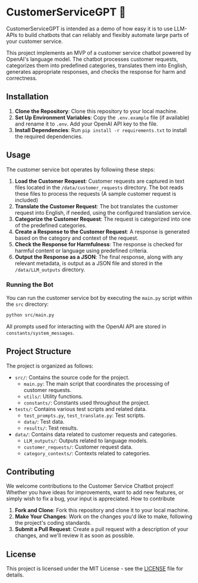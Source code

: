 # CustomerServiceGPT 🤖

CustomerServiceGPT is intended as a demo of how easy it is to use LLM-APIs to build chatbots that can reliably and flexibly automate large parts of your customer service. 

This project implements an MVP of a customer service chatbot powered by OpenAI's language model. The chatbot processes customer requests, categorizes them into predefined categories, translates them into English, generates appropriate responses, and checks the response for harm and correctness.

## Installation

1. **Clone the Repository**: Clone this repository to your local machine.
2. **Set Up Environment Variables**: Copy the `.env.example` file (if available) and rename it to `.env`. Add your OpenAI API key to the file.
3. **Install Dependencies**: Run `pip install -r requirements.txt` to install the required dependencies.

## Usage

The customer service bot operates by following these steps:

1. **Load the Customer Request**: Customer requests are captured in text files located in the `/data/customer_requests` directory. The bot reads these files to process the requests (A sample customer request is included)
2. **Translate the Customer Request**: The bot translates the customer request into English, if needed, using the configured translation service.
3. **Categorize the Customer Request**: The request is categorized into one of the predefined categories.
4. **Create a Response to the Customer Request**: A response is generated based on the category and context of the request.
5. **Check the Response for Harmfulness**: The response is checked for harmful content or language using predefined criteria.
6. **Output the Response as a JSON**: The final response, along with any relevant metadata, is output as a JSON file and stored in the `/data/LLM_outputs` directory.

### Running the Bot

You can run the customer service bot by executing the `main.py` script within the `src` directory:

```bash
python src/main.py
```

All prompts used for interacting with the OpenAI API are stored in `constants/system_messages`.

## Project Structure

The project is organized as follows:

- `src/`: Contains the source code for the project.
  - `main.py`: The main script that coordinates the processing of customer requests.
  - `utils/`: Utility functions.
  - `constants/`: Constants used throughout the project.
- `tests/`: Contains various test scripts and related data.
  - `test_prompts.py`, `test_translate.py`: Test scripts.
  - `data/`: Test data.
  - `results/`: Test results.
- `data/`: Contains data related to customer requests and categories.
  - `LLM_outputs/`: Outputs related to language models.
  - `customer_requests/`: Customer request data.
  - `category_contexts/`: Contexts related to categories.
 
## Contributing
We welcome contributions to the Customer Service Chatbot project! Whether you have ideas for improvements, want to add new features, or simply wish to fix a bug, your input is appreciated. How to contribute

1. **Fork and Clone**: Fork this repository and clone it to your local machine.
2. **Make Your Changes**: Work on the changes you'd like to make, following the project's coding standards.
3. **Submit a Pull Request**: Create a pull request with a description of your changes, and we'll review it as soon as possible.

## License

This project is licensed under the MIT License - see the [LICENSE](LICENSE) file for details.
